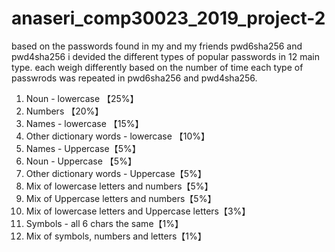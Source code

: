# anaseri_comp30023_2019_project-2

based on the passwords found in my and my friends pwd6sha256 and pwd4sha256 i devided the different types of popular passwords in 12 main type.
each weigh differently based on the number of time each type of passwrods was repeated in pwd6sha256 and pwd4sha256.

1. Noun - lowercase 【25%】
2. Numbers 【20%】
3. Names - lowercase 【15%】
4. Other dictionary words - lowercase 【10%】
5. Names - Uppercase【5%】
6. Noun - Uppercase 【5%】
7. Other dictionary words - Uppercase【5%】
8. Mix of lowercase letters and numbers【5%】
9. Mix of Uppercase letters and numbers【5%】
10. Mix of lowercase letters and Uppercase letters【3%】
11. Symbols - all 6 chars the same【1%】
12. Mix of symbols, numbers and letters【1%】
